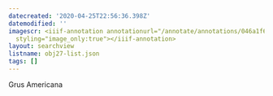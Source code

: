 ```yaml
---
datecreated: '2020-04-25T22:56:36.398Z'
datemodified: ''
imagescr: <iiif-annotation annotationurl="/annotate/annotations/046a1f66-8748-11ea-9b28-5254008afee6.json"
  styling="image_only:true"></iiif-annotation>
layout: searchview
listname: obj27-list.json
tags: []
---
```

Grus Americana